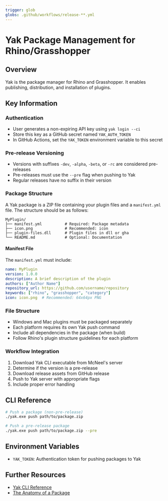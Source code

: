 ```yaml
---
trigger: glob
globs: .github/workflows/release-**.yml
---
```


# Yak Package Management for Rhino/Grasshopper

## Overview
Yak is the package manager for Rhino and Grasshopper. It enables publishing, distribution, and installation of plugins.

## Key Information

### Authentication
- User generates a non-expiring API key using `yak login --ci`
- Store this key as a GitHub secret named `YAK_AUTH_TOKEN`
- In GitHub Actions, set the `YAK_TOKEN` environment variable to this secret

### Pre-release Versioning
- Versions with suffixes `-dev`, `-alpha`, `-beta`, or `-rc` are considered pre-releases
- Pre-releases must use the `--pre` flag when pushing to Yak
- Regular releases have no suffix in their version

### Package Structure

A Yak package is a ZIP file containing your plugin files and a `manifest.yml` file. The structure should be as follows:

```
MyPlugin/
├── manifest.yml          # Required: Package metadata
├── icon.png              # Recommended: icon
├── plugin-files.dll      # Plugin files in dll or gha
└── README.md             # Optional: Documentation
```

#### Manifest File

The `manifest.yml` must include:

```yaml
name: MyPlugin
version: 1.0.0
description: A brief description of the plugin
authors: ["Author Name"]
repository_url: https://github.com/username/repository
keywords: ["rhino", "grasshopper", "category"]
icon: icon.png  # Recommended: 64x64px PNG
```

### File Structure
- Windows and Mac plugins must be packaged separately
- Each platform requires its own Yak push command
- Include all dependencies in the package (when build)
- Follow Rhino's plugin structure guidelines for each platform

### Workflow Integration
1. Download Yak CLI executable from McNeel's server
2. Determine if the version is a pre-release
3. Download release assets from GitHub release
4. Push to Yak server with appropriate flags
5. Include proper error handling

## CLI Reference

```bash
# Push a package (non-pre-release)
./yak.exe push path/to/package.zip

# Push a pre-release package
./yak.exe push path/to/package.zip --pre
```

## Environment Variables
- `YAK_TOKEN`: Authentication token for pushing packages to Yak

## Further Resources
- [Yak CLI Reference](https://developer.rhino3d.com/guides/yak/yak-cli-reference/)
- [The Anatomy of a Package](https://developer.rhino3d.com/guides/yak/the-anatomy-of-a-package)